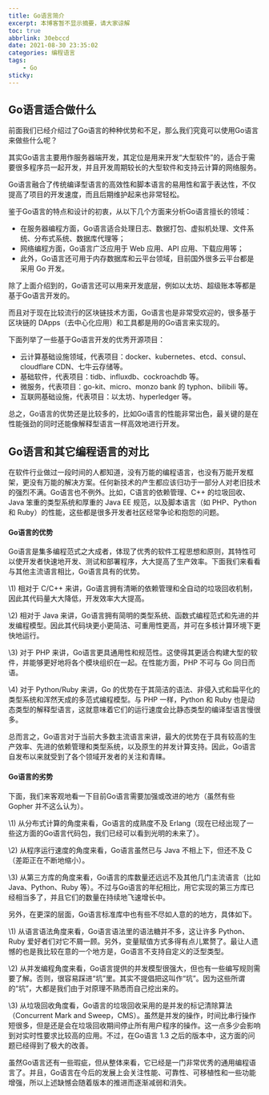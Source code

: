 ```yaml
---
title: Go语言简介
excerpt: 本博客暂不显示摘要，请大家谅解
toc: true
abbrlink: 30ebccd
date: 2021-08-30 23:35:02
categories: 编程语言
tags: 
    - Go
sticky:
---
```


## Go语言适合做什么

前面我们已经介绍过了Go语言的种种优势和不足，那么我们究竟可以使用Go语言来做些什么呢？

其实Go语言主要用作服务器端开发，其定位是用来开发“大型软件”的，适合于需要很多程序员一起开发，并且开发周期较长的大型软件和支持云计算的网络服务。

Go语言融合了传统编译型语言的高效性和脚本语言的易用性和富于表达性，不仅提高了项目的开发速度，而且后期维护起来也非常轻松。

鉴于Go语言的特点和设计的初衷，从以下几个方面来分析Go语言擅长的领域：

- 在服务器编程方面，Go语言适合处理日志、数据打包、虚拟机处理、文件系统、分布式系统、数据库代理等；
- 网络编程方面，Go语言广泛应用于 Web 应用、API 应用、下载应用等；
- 此外，Go语言还可用于内存数据库和云平台领域，目前国外很多云平台都是采用 Go 开发。


除了上面介绍到的，Go语言还可以用来开发底层，例如以太坊、超级账本等都是基于Go语言开发的。

而且对于现在比较流行的区块链技术方面，Go语言也是非常受欢迎的，很多基于区块链的 DApps（去中心化应用）和工具都是用的Go语言来实现的。

下面列举了一些基于Go语言开发的优秀开源项目：

- 云计算基础设施领域，代表项目：docker、kubernetes、etcd、consul、cloudflare CDN、七牛云存储等。
- 基础软件，代表项目：tidb、influxdb、cockroachdb 等。
- 微服务，代表项目：go-kit、micro、monzo bank 的 typhon、bilibili 等。
- 互联网基础设施，代表项目：以太坊、hyperledger 等。

总之，Go语言的优势还是比较多的，比如Go语言的性能非常出色，最关键的是在性能强劲的同时还能像解释型语言一样高效地进行开发。

## Go语言和其它编程语言的对比

在软件行业做过一段时间的人都知道，没有万能的编程语言，也没有万能开发框架，更没有万能的解决方案。任何新技术的产生都应该归功于一部分人对老旧技术的强烈不满。Go语言也不例外。比如，C语言的依赖管理、C++ 的垃圾回收、Java 笨重的类型系统和厚重的 Java EE 规范，以及脚本语言（如 PHP、Python 和 Ruby）的性能，这些都是很多开发者社区经常争论和抱怨的问题。

#### Go语言的优势

Go语言是集多编程范式之大成者，体现了优秀的软件工程思想和原则，其特性可以使开发者快速地开发、测试和部署程序，大大提高了生产效率。下面我们来看看与其他主流语言相比，Go语言具有的优势。

\1) 相对于 C/C++ 来讲，Go语言拥有清晰的依赖管理和全自动的垃圾回收机制，因此其代码量大大降低，开发效率大大提高。

\2) 相对于 Java 来讲，Go语言拥有简明的类型系统、函数式编程范式和先进的并发编程模型。因此其代码块更小更简洁、可重用性更高，并可在多核计算环境下更快地运行。

\3) 对于 PHP 来讲，Go语言更具通用性和规范性。这使得其更适合构建大型的软件，并能够更好地将各个模块组织在一起。在性能方面，PHP 不可与 Go 同日而语。

\4) 对于 Python/Ruby 来讲，Go 的优势在于其简洁的语法、非侵入式和扁平化的类型系统和浑然天成的多范式编程模型。与 PHP 一样，Python 和 Ruby 也是动态类型的解释型语言，这就意味着它们的运行速度会比静态类型的编译型语言慢很多。

总而言之，Go语言对于当前大多数主流语言来讲，最大的优势在于具有较高的生产效率、先进的依赖管理和类型系统，以及原生的并发计算支持。因此，Go语言自发布以来就受到了各个领域开发者的关注和青睐。

#### Go语言的劣势

下面，我们来客观地看一下目前Go语言需要加强或改进的地方（虽然有些 Gopher 并不这么认为）。

\1) 从分布式计算的角度来看，Go语言的成熟度不及 Erlang（现在已经出现了一些这方面的Go语言代码包，我们已经可以看到光明的未来了）。

\2) 从程序运行速度的角度来看，Go语言虽然已与 Java 不相上下，但还不及 C（差距正在不断地缩小）。

\3) 从第三方库的角度来看，Go语言的库数量还远远不及其他几门主流语言（比如 Java、Python、Ruby 等）。不过与Go语言的年纪相比，用它实现的第三方库已经相当多了，并且它们的数量在持续地飞速增长中。

另外，在更深的层面，Go语言标准库中也有些不尽如人意的的地方，具体如下。

\1) 从语言语法角度来看，Go语言语法里的语法糖并不多，这让许多 Python、Ruby 爱好者们对它不屑一顾。另外，变量赋值方式多得有点儿累赘了。最让人遗憾的也是我比较在意的一个地方是，Go语言不支持自定义的泛型类型。

\2) 从并发编程角度来看，Go语言提供的并发模型很强大，但也有一些编写规则需要了解。否则，很容易踩进“坑”里。其实不提倡把这叫作“坑”。因为这些所谓的“坑”，大都是我们由于对原理不熟悉而自己挖出来的。

\3) 从垃圾回收角度看，Go语言的垃圾回收采用的是并发的标记清除算法（Concurrent Mark and Sweep，CMS）。虽然是并发的操作，时间比串行操作短很多，但是还是会在垃圾回收期间停止所有用户程序的操作。这一点多少会影响到对实时性要求比较高的应用。不过，在Go语言 1.3 之后的版本中，这方面的问题已经得到了极大的改善。

虽然Go语言还有一些瑕疵，但从整体来看，它已经是一门非常优秀的通用编程语言了。并且，Go语言在今后的发展上会关注性能、可靠性、可移植性和一些功能增强，所以上述缺憾会随着版本的推进而逐渐减弱和消失。
